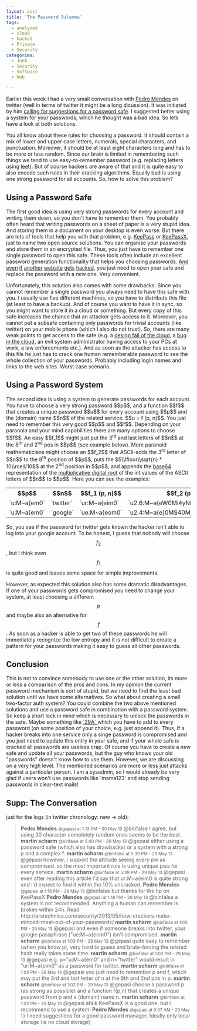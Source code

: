 ```yaml
---
layout: post
title: 'The Password Dilemma'
tags:
  - analyzed
  - cloud
  - hacked
  - Private
  - Security
categories:
  - Junk
  - Security
  - Software
  - Web

---
```


Earlier this week I had a very small conversation with <a href="http://en.wikipedia.org/wiki/Pedro_Pedrosa_Mendes">Pedro Mendes</a> on twitter (well in terms of twitter it might be a long dicussion). It was initiated by him <a href="https://twitter.com/gepasi/status/339639093426274304">calling for suggestions for a password safe</a>. I suggested better using a system for your passwords, which he thought was a bad idea. So lets have a look at both solutions.


You all know about these rules for choosing a password. It should contain a mix of lower and upper case letters, numerals, special characters, and punctuation. Moreover, it should be at least eight characters long and has to be more or less random. Since our brain is limited in remembering such things we tend to use easy-to-remember password (e.g. replacing letters using <a href="http://en.wikipedia.org/wiki/Leet">leet</a>). But of course hackers are aware of that and it is quite easy to also encode such rules in their cracking algorithms. Equally bad is using one strong password for all accounts.
So, how to solve this problem?

<h2>Using a Password Safe</h2>
The first good idea is using very strong passwords for every account and writing them down, so you don't have to remember them. You probably often heard that writing passwords on a sheet of paper is a very stupid idea. And storing them in a document on your desktop is even worse. But there are lots of tools that help you with that problem, e.g. <a href="http://keepass.info/">KeePass</a> or <a href="http://www.keepassx.org/">KeePassX</a>, just to name two open source solutions.
You can organize your passwords and store them in an encrypted file. Thus, you just have to remember one single password to open this safe. These tools often include an excellent password generation functionality that helps you choosing passwords. <a href="http://www.name.com/blog/general/2013/05/we-got-hacked/">And</a> <a href="http://hackread.com/university-of-zurich-hacked-3200-officials-accounts-leaked-by-ag3nt47/">even</a> <a href="http://www.theregister.co.uk/2013/05/30/drupal_sites_hacked/">if</a> <a href="http://tvnz.co.nz/technology-news/daily-deal-site-hacked-millions-customers-affected-5419102">another</a> <a href="http://www.bbc.co.uk/news/technology-22594136">website</a> <a href="http://en.wikipedia.org/wiki/PlayStation_Network_outage">gets</a> <a href="http://en.wikipedia.org/wiki/2012_LinkedIn_hack">hacked</a>, you just need to open your safe and replace the password with a new one. Very convenient.

Unfortunately, this solution also comes with some drawbacks. Since you cannot remember a single password you always need to have this safe with you. I usually use five different machines, so you have to distribute this file (at least to have a backup). And of course you want to have it in sync, so you might want to store it in a cloud or something. But every copy of this safe increases the chance that an attacker gets access to it. Moreover, you cannot put a subsafe containing only passwords for trivial accounts (like twitter) on your mobile phone (which I also do not trust). So, there are many weak points to get access to the safe (e.g. a <a href="http://www.discourse.net/2011/04/dropbox-is-much-less-private-than-i-thought/">design fail of the cloud</a>, a <a href="http://www.wired.com/threatlevel/2011/06/dropbox/">bug in the cloud</a>, an evil system administrator having access to your PCs at work, a law enforcements etc.). And as soon as the attacker has access to this file he just has to crack one human rememberable password to see the whole collection of your passwords. Probably including login names and links to the web sites. Worst case scenario.

<h2>Using a Password System</h2>
The second idea is using a system to generate passwords for each account. You have to choose a very strong password $$p$$, and a function $$f$$ that creates a unique password $$u$$ for every account using $$p$$ and the (domain) name $$n$$ of the related service: $$u = f (p, n)$$.
You just need to remember this very good $$p$$ and $$f$$. Depending on your paranoia and your mind capabilities there are many options to choose $$f$$. An easy $$f_1$$ might just put the 3<sup>rd</sup> and last letters of $$n$$ at the 8<sup>th</sup> and 2<sup>nd</sup> pos in $$p$$ (see example below). More paranoid mathematicians might choose an $$f_2$$ that ASCII-adds the 3<sup>rd</sup> letter of $$n$$ to the 8<sup>th</sup> position of $$p$$, puts the $$\\lfloor\\sqrt{n} * 10\\rceil/10$$ at the 2<sup>nd</sup> position in $$p$$, and appends the <a href="http://en.wikipedia.org/wiki/Base64">base64</a> representation of the <a href="http://en.wikipedia.org/wiki/Multiplicative_digital_root">multiplicative digital root</a> of the int values of the ASCII letters of $$n$$ to $$p$$. Here you can see the examples:

<table><tr><th>$$p$$</th><th>$$n$$</th><th>$$f_1 (p, n)$$</th><th>$$f_2 (p, n)$$</th></tr>
<tr><td> `u:M~a{em0` </td><td> `twitter` </td><td> `ur:M~a{eim0` </td><td> `u2.6:M~a{eW0Mi4yNDU2MjFlKzE0Cg==` </td></tr>
<tr><td> `u:M~a{em0` </td><td> `google` </td><td> `ue:M~a{eom0` </td><td> `u2.4:M~a{e]0MS40MjU4MjNlKzEyCg==` </td></tr>
</table>

So, you see if the password for twitter gets known the hacker isn't able to log into your google account. To be honest, I guess that nobody will choose $$f_2$$, but I think even $$f_1$$ is quite good and leaves some space for simple improvements.

However, as expected this solution also has some dramatic disadvantages. If one of your passwords gets compromised you need to change your system, at least choosing a different $$p$$ and maybe also an alternative for $$f$$. As soon as a hacker is able to get two of these passwords he will immediately recognize the low entropy and it is not difficult to create a pattern for your passwords making it easy to guess all other passwords.

<h2>Conclusion</h2>
This is not to convince somebody to use one or the other solution, its more or less a comparison of the pros and cons. In my opinion the current password mechanism is sort of stupid, but we need to find the least bad solution until we have some alternatives. So what about creating a small two-factor auth system? You could combine the two above mentioned solutions and use a password safe in combination with a password system. So keep a short lock in mind which is necessary to unlock the passwords in the safe. Maybe something like <a href="http://www.urbandictionary.com/define.php?term=29A"> `29A` </a> which you have to add to every password (on some position of your choice, e.g. just append it). Thus, if a hacker breaks into one service only a singe password is compromised and you just need to update this entry in your safe, and if your whole safe is cracked all passwords are useless crap. Of course you have to create a new safe and update all your passwords, but the guy who knows your old "passwords" doesn't know how to use them.
However, we are discussing on a very high level. The mentioned scenarios are more or less just attacks against a particular person. I am a sysadmin, so I would already be very glad if users won't use passwords like  `mama123`  and stop sending passwords in clear-text mails!

<h2>Supp: The Conversation</h2>
just for the logs (in twitter chronology: new -> old):

<blockquote>
<strong>Pedro Mendes</strong> <small>@gepasi at 1:13 PM - 30 May 13</small>
@binfalse I agree, but using 30 character completely random ones seems to be the best.
<strong>martin scharm</strong> <small>@binfalse at 5:40 PM - 29 May 13</small>
@gepasi either using a password safe (which also has drawbacks) or a system with a strong p and a complex f.
<strong>martin scharm</strong> <small>@binfalse at 5:39 PM - 29 May 13</small>
@gepasi however, i support the attitude seeing every pw as compromised. so the most important rule is using unique pws for every service.
<strong>martin scharm</strong> <small>@binfalse at 5:39 PM - 29 May 13</small>
@gepasi even after reading this article i'd say that ur:M~a{eim0 is quite strong and i'd expect to find it within the 10% uncracked.
<strong>Pedro Mendes</strong> <small>@gepasi at 1:18 PM - 29 May 13</small>
@binfalse but thanks for the tip on KeePassX
<strong>Pedro Mendes</strong> <small>@gepasi at 1:18 PM - 29 May 13</small>
@binfalse a system is not recommended. Anything a human can remember is broken within 24h. Read http://arstechnica.com/security/2013/05/how-crackers-make-minced-meat-out-of-your-passwords/
<strong>martin scharm</strong> <small>@binfalse at 1:03 PM - 29 May 13</small>
@gepasi and even if someone breaks into twitter, your google passphrase ("ue:M~a{eom0") isn't compromised.
<strong>martin scharm</strong> <small>@binfalse at 1:03 PM - 29 May 13</small>
@gepasi quite easy to remember (when you know p), very hard to guess and brute-forcing the related hash really takes some time.
<strong>martin scharm</strong> <small>@binfalse at 1:03 PM - 29 May 13</small>
@gepasi e.g. p="u:M~a{em0" and n="twitter" would result in "ur:M~a{eim0" as a password for twitter.
<strong>martin scharm</strong> <small>@binfalse at 1:02 PM - 29 May 13</small>
@gepasi you just need to remember p and f, which may put the 3rd and last letter of n at the 8th and 2nd pos in p.
<strong>martin scharm</strong> <small>@binfalse at 1:02 PM - 29 May 13</small>
@gepasi choose a password p (as strong as possible) and a function f(p,n) that creates a unique password from p and a (domain) name n.
<strong>martin scharm</strong> <small>@binfalse at 1:02 PM - 29 May 13</small>
@gepasi afaik KeePassX is a good one. but i recommend to use a system!
<strong>Pedro Mendes</strong> <small>@gepasi at 9:07 AM - 29 May 13</small>
I need suggestions for a good password manager. Ideally only local storage (ie no cloud storage)
</blockquote>


